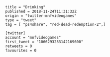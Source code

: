 ```
title = "Drinking"
published = 2018-11-24T11:31:32Z
origin = "twitter-mnfvideogames"
type = "tweet"
tag = [ "ps4share", "red-dead-redemption-2",]

[twitter]
account = "mnfvideogames"
first_tweet = "1066293233142169600"
retweets = 0
favourites = 0
```

<p class='image'><img src='https://mnf.m17s.net/2018/11/24/Dsw8CtqW0AADWlr.jpg' alt=''></p>

